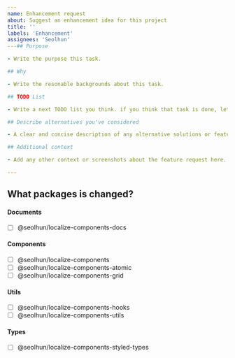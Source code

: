 ```yaml
---
name: Enhancement request
about: Suggest an enhancement idea for this project
title: ''
labels: 'Enhancement'
assignees: 'Seolhun'
---## Purpose

- Write the purpose this task.

## Why

- Write the resonable backgrounds about this task.

## TODO List

- Write a next TODO list you think. if you think that task is done, let it empty.

## Describe alternatives you've considered

- A clear and concise description of any alternative solutions or features you've considered.

## Additional context

- Add any other context or screenshots about the feature request here.

---
```


## What packages is changed?

#### Documents

- [ ] @seolhun/localize-components-docs

#### Components

- [ ] @seolhun/localize-components
- [ ] @seolhun/localize-components-atomic
- [ ] @seolhun/localize-components-grid

#### Utils

- [ ] @seolhun/localize-components-hooks
- [ ] @seolhun/localize-components-utils

#### Types

- [ ] @seolhun/localize-components-styled-types
